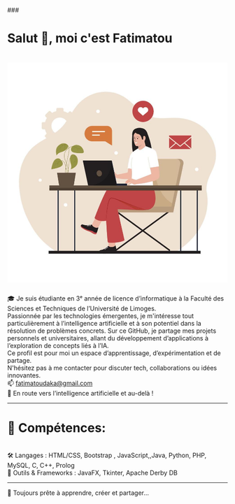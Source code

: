 ###<h1>Salut 👋, moi c'est Fatimatou </h1>
# ![Fatimatou](https://github.com/Fatimatou-DIALLO-87/Fatimatou-DIALLO-87/blob/main/baniere.jpg)


🎓 Je suis étudiante en 3ᵉ année de licence d’informatique à la Faculté des Sciences et Techniques de l’Université de Limoges.<br>
Passionnée par les technologies émergentes, je m'intéresse tout particulièrement à l’intelligence artificielle et à son potentiel dans la résolution de problèmes concrets.
Sur ce GitHub, je partage mes projets personnels et universitaires, allant du développement d’applications à l’exploration de concepts liés à l’IA.<br>
Ce profil est pour moi un espace d’apprentissage, d’expérimentation et de partage.
<br>
 N'hésitez pas à me contacter pour discuter tech, collaborations ou idées innovantes. <br>
📫 fatimatoudaka@gmail.com <br>
🎯 En route vers l’intelligence artificielle et au-delà !
<br>
<hr>
<h1>🧠 Compétences:</h1> <br>
🛠️ Langages : HTML/CSS, Bootstrap , JavaScript,,Java, Python, PHP, MySQL, C, C++, Prolog<br>
🧰 Outils & Frameworks : JavaFX, Tkinter, Apache Derby DB
<hr>
🚀 Toujours prête à apprendre, créer et partager...<br>

